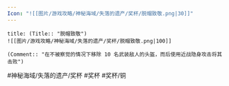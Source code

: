 ```yaml
---
Icon: "![[图片/游戏攻略/神秘海域/失落的遗产/奖杯/脱帽致敬.png|30]]"
---
```

```ad-common-bronze-trophy
title: (Title:: "脱帽致敬")
![[图片/游戏攻略/神秘海域/失落的遗产/奖杯/脱帽致敬.png|100]]

(Comment:: "在不被察觉的情况下移除 10 名武装敌人的头盔，而后使用近战隐身攻击将其击败")
```

#神秘海域/失落的遗产/奖杯 #奖杯 #奖杯/铜

